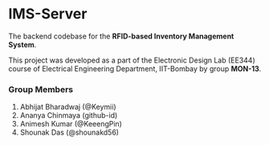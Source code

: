 # IMS-Server
The backend codebase for the **RFID-based Inventory Management System**. 

This project was developed as a part of the Electronic Design Lab (EE344) course of Electrical Engineering Department, IIT-Bombay by group **MON-13**. 

### Group Members
1. Abhijat Bharadwaj (@Keymii)
1. Ananya Chinmaya (github-id)
1. Animesh Kumar (@KeeengPin)
1. Shounak Das (@shounakd56)

